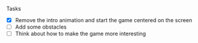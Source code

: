 Tasks

- [x] Remove the intro animation and start the game centered on the screen
- [ ] Add some obstacles
- [ ] Think about how to make the game more interesting
